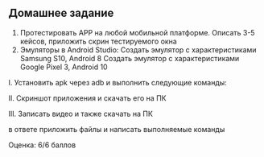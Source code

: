 ## Домашнее задание

1. Протестировать APP на любой мобильной платформе. Описать 3-5 кейсов, приложить скрин тестируемого окна
2. Эмуляторы в Android Studio:
Создать эмулятор с характеристиками Samsung S10, Android 8
Создать эмулятор с характеристиками Google Pixel 3, Android 10

I. Установить apk через adb и выполнить следующие команды:

II. Скриншот приложения и скачать его на ПК

III. Записать видео и также скачать на ПК

в ответе приложить файлы и написать выполняемые команды

Оценка: 6/6 баллов
